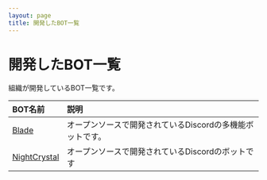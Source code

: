 ```yaml
---
layout: page
title: 開発したBOT一覧
---
```

# 開発したBOT一覧
組織が開発しているBOT一覧です。

| BOT名前 | 説明 |
| :-- | :-- |
| [Blade](https://djs-jpn.ga/bots/Blade) | オープンソースで開発されているDiscordの多機能ボットです。 |
| [NightCrystal](https://djs-jpn.ga/bots/NightCrystal) | オープンソースで開発されているDiscordのボットです |
